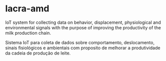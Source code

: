 # lacra-amd
IoT system for collecting data on behavior, displacement, physiological and environmental signals with the purpose of improving the productivity of the milk production chain.

Sistema IoT para coleta de dados sobre comportamento, deslocamento, sinais fisiológicos e ambientais com proposito de melhorar a produtividade da cadeia de produção de leite.
